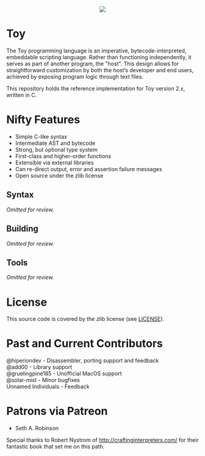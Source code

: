 <p align="center">
  <image src="toylogo.png" />
</p>

# Toy

The Toy programming language is an imperative, bytecode-interpreted, embeddable scripting language. Rather than functioning independently, it serves as part of another program, the "host". This design allows for straightforward customization by both the host’s developer and end users, achieved by exposing program logic through text files.

This repository holds the reference implementation for Toy version 2.x, written in C.

# Nifty Features

* Simple C-like syntax
* Intermediate AST and bytecode
* Strong, but optional type system
* First-class and higher-order functions
* Extensible via external libraries
* Can re-direct output, error and assertion failure messages
* Open source under the zlib license

## Syntax

*Omitted for review.*

## Building

*Omitted for review.*

## Tools

*Omitted for review.*

# License

This source code is covered by the zlib license (see [LICENSE](LICENSE)).

# Past and Current Contributors

@hiperiondev - Disassembler, porting support and feedback  
@add00 - Library support  
@gruelingpine185 - Unofficial MacOS support  
@solar-mist - Minor bugfixes  
Unnamed Individuals - Feedback  

# Patrons via Patreon

* Seth A. Robinson

Special thanks to Robert Nystrom of http://craftinginterpreters.com/ for their fantastic book that set me on this path.
